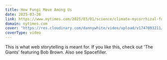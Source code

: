 ```yaml
---
title: How Fungi Move Among Us
date: 2025-03-26
link: https://www.nytimes.com/2025/03/01/science/climate-mycorrhizal-fungus-networks.html?unlocked_article_code=1.HE8.tdiy.d2PDMLZZYorP&smid=url-share
domain: nytimes.com
cover: "https://res.cloudinary.com/dannywhite/video/upload/v1747093211/links/fungus-cover"
coverType: video
---
```


This is what web storytelling is meant for. If you like this, check out 'The Giants' featuring Bob Brown. Also see Spacefiller.
